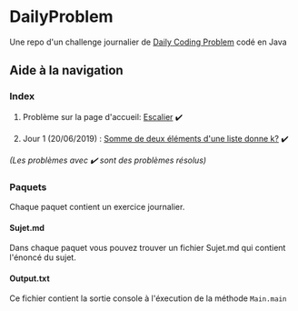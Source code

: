 # DailyProblem
Une repo d'un challenge journalier de [Daily Coding Problem](https://www.dailycodingproblem.com/) codé en Java

## Aide à la navigation

### Index


1. Problème sur la page d'accueil: [Escalier](./src/Staircase/) :heavy_check_mark:

2. Jour 1 (20/06/2019) : [Somme de deux éléments d'une liste donne k?](./src/Addup/) :heavy_check_mark:

_(Les problèmes avec :heavy_check_mark: sont des problèmes résolus)_

### Paquets

Chaque paquet contient un exercice journalier.

#### Sujet.md

Dans chaque paquet vous pouvez trouver un fichier Sujet.md qui contient l'énoncé du sujet.

#### Output.txt

Ce fichier contient la sortie console à l'éxecution de la méthode `Main.main` 